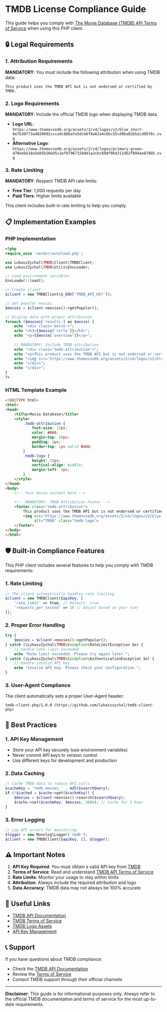 # TMDB License Compliance Guide

This guide helps you comply with [The Movie Database (TMDB) API Terms of Service](https://www.themoviedb.org/documentation/api/terms-of-use) when using this PHP client.

## 🔒 Legal Requirements

### 1. Attribution Requirements

**MANDATORY**: You must include the following attribution when using TMDB data:

```
This product uses the TMDB API but is not endorsed or certified by TMDB.
```

### 2. Logo Requirements

**MANDATORY**: Include the official TMDB logo when displaying TMDB data.

- **Logo URL**: `https://www.themoviedb.org/assets/2/v4/logos/v2/blue_short-8e7b30f73a4020692ccca9c88bafe5dcb6f8a62a4c6bc55cd9ba82bb2cd95f6c.svg`
- **Alternative Logo**: `https://www.themoviedb.org/assets/2/v4/logos/primary-green-d70eebe18a5eb5b166d5c1ef0796715b8d1a2cbc698f96d311d62f894ae87085.svg`

### 3. Rate Limiting

**MANDATORY**: Respect TMDB API rate limits:
- **Free Tier**: 1,000 requests per day
- **Paid Tiers**: Higher limits available

This client includes built-in rate limiting to help you comply.

## 📋 Implementation Examples

### PHP Implementation

```php
<?php
require_once 'vendor/autoload.php';

use LukaszZychal\TMDB\Client\TMDBClient;
use LukaszZychal\TMDB\Utils\EnvLoader;

// Load environment variables
EnvLoader::load();

// Create client
$client = new TMDBClient($_ENV['TMDB_API_KEY']);

// Get popular movies
$movies = $client->movies()->getPopular();

// Display data with proper attribution
foreach ($movies['results'] as $movie) {
    echo "<div class='movie'>";
    echo "<h3>{$movie['title']}</h3>";
    echo "<p>{$movie['overview']}</p>";
    
    // MANDATORY: Include TMDB attribution
    echo "<div class='tmdb-attribution'>";
    echo "<p>This product uses the TMDB API but is not endorsed or certified by TMDB.</p>";
    echo "<img src='https://www.themoviedb.org/assets/2/v4/logos/v2/blue_short-8e7b30f73a4020692ccca9c88bafe5dcb6f8a62a4c6bc55cd9ba82bb2cd95f6c.svg' alt='TMDB' height='20'>";
    echo "</div>";
    echo "</div>";
}
?>
```

### HTML Template Example

```html
<!DOCTYPE html>
<html>
<head>
    <title>Movie Database</title>
    <style>
        .tmdb-attribution {
            font-size: 12px;
            color: #666;
            margin-top: 10px;
            padding: 5px;
            border-top: 1px solid #ddd;
        }
        .tmdb-logo {
            height: 20px;
            vertical-align: middle;
            margin-left: 5px;
        }
    </style>
</head>
<body>
    <!-- Your movie content here -->
    
    <!-- MANDATORY: TMDB Attribution Footer -->
    <footer class="tmdb-attribution">
        This product uses the TMDB API but is not endorsed or certified by TMDB.
        <img src="https://www.themoviedb.org/assets/2/v4/logos/v2/blue_short-8e7b30f73a4020692ccca9c88bafe5dcb6f8a62a4c6bc55cd9ba82bb2cd95f6c.svg" 
             alt="TMDB" class="tmdb-logo">
    </footer>
</body>
</html>
```

## 🛡️ Built-in Compliance Features

This PHP client includes several features to help you comply with TMDB requirements:

### 1. Rate Limiting
```php
// The client automatically handles rate limiting
$client = new TMDBClient($apiKey, [
    'rate_limit' => true, // Default: true
    'requests_per_second' => 10 // Adjust based on your tier
]);
```

### 2. Proper Error Handling
```php
try {
    $movies = $client->movies()->getPopular();
} catch (\LukaszZychal\TMDB\Exception\RateLimitException $e) {
    // Handle rate limit exceeded
    echo "Rate limit exceeded. Please try again later.";
} catch (\LukaszZychal\TMDB\Exception\AuthenticationException $e) {
    // Handle invalid API key
    echo "Invalid API key. Please check your configuration.";
}
```

### 3. User-Agent Compliance
The client automatically sets a proper User-Agent header:
```
tmdb-client-php/1.0.0 (https://github.com/lukaszzychal/tmdb-client-php)
```

## 📝 Best Practices

### 1. API Key Management
- Store your API key securely (use environment variables)
- Never commit API keys to version control
- Use different keys for development and production

### 2. Data Caching
```php
// Cache TMDB data to reduce API calls
$cacheKey = 'tmdb_movies_' . md5($searchQuery);
if (!$cached = $cache->get($cacheKey)) {
    $movies = $client->movies()->search($searchQuery);
    $cache->set($cacheKey, $movies, 3600); // Cache for 1 hour
}
```

### 3. Error Logging
```php
// Log API errors for monitoring
$logger = new Monolog\Logger('tmdb');
$client = new TMDBClient($apiKey, [], $logger);
```

## ⚠️ Important Notes

1. **API Key Required**: You must obtain a valid API key from [TMDB](https://www.themoviedb.org/settings/api)
2. **Terms of Service**: Read and understand [TMDB API Terms of Service](https://www.themoviedb.org/documentation/api/terms-of-use)
3. **Rate Limits**: Monitor your usage to stay within limits
4. **Attribution**: Always include the required attribution and logo
5. **Data Accuracy**: TMDB data may not always be 100% accurate

## 🔗 Useful Links

- [TMDB API Documentation](https://developers.themoviedb.org/3)
- [TMDB Terms of Service](https://www.themoviedb.org/documentation/api/terms-of-use)
- [TMDB Logo Assets](https://www.themoviedb.org/about/logos-attribution)
- [API Key Management](https://www.themoviedb.org/settings/api)

## 📞 Support

If you have questions about TMDB compliance:
- Check the [TMDB API Documentation](https://developers.themoviedb.org/3)
- Review the [Terms of Service](https://www.themoviedb.org/documentation/api/terms-of-use)
- Contact TMDB support through their official channels

---

**Disclaimer**: This guide is for informational purposes only. Always refer to the official TMDB documentation and terms of service for the most up-to-date requirements.
